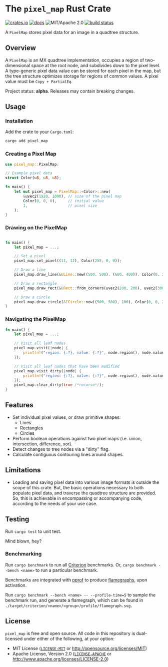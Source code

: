 # The `pixel_map` Rust Crate

[![crates.io](https://img.shields.io/crates/v/pixel_map)](https://crates.io/crates/pixel_map)
[![docs](https://docs.rs/pixel_map/badge.svg)](https://docs.rs/pixel_map/)
![MIT/Apache 2.0](https://img.shields.io/badge/license-MIT%2FApache-blue.svg)
[![build status](https://github.com/DonkulosisLabs/pixel_map_rs/actions/workflows/ci.yml/badge.svg)](https://github.com/donkulosislabs/pixel_map_rs/actions?query=workflow%3A%22ci%22)

A `PixelMap` stores pixel data for an image in a quadtree structure.

## Overview

A `PixelMap` is an MX quadtree implementation, occupies a region of two-dimensional space at the
root node, and subdivides down to the pixel level. A type-generic pixel data value can be stored
for each pixel in the map, but the tree structure optimizes storage for regions of common values.
A pixel value must be `Copy + PartialEq`.

Project status: **alpha**. Releases may contain breaking changes.

## Usage

### Installation

Add the crate to your `Cargo.toml`:

```bash
cargo add pixel_map
```

### Creating a Pixel Map

```rust
use pixel_map::PixelMap;

// Example pixel data
struct Color(u8, u8, u8);

fn main() {
    let mut pixel_map = PixelMap::<Color>::new(
        &uvec2(1920, 1080), // size of the pixel map
        Color(0, 0, 0),     // initial value
        1,                  // pixel size
    );
}
```

### Drawing on the PixelMap

```rust

fn main() {
    let pixel_map = ...;

    // Set a pixel
    pixel_map.set_pixel((11, 12), Color(255, 0, 0));

    // Draw a line
    pixel_map.draw_line(&ULine::new((500, 500), (600, 400)), Color(0, 255, 0));

    // Draw a rectangle
    pixel_map.draw_rect(&URect::from_corners(uvec2(200, 200), uvec2(300, 300)), Color(0, 0, 255));

    // Draw a circle
    pixel_map.draw_circle(&ICircle::new((500, 500), 100), Color(0, 0, 255));
}
```

### Navigating the PixelMap

```rust
fn main() {
    let pixel_map = ...;

    // Visit all leaf nodes
    pixel_map.visit(|node| {
        println!("region: {:?}, value: {:?}", node.region(), node.value());
    });

    // Visit all leaf nodes that have been modified
    pixel_map.visit_dirty(|node| {
        println!("region: {:?}, value: {:?}", node.region(), node.value());
    });
    pixel_map.clear_dirty(true /*recurse*/);
}
```

## Features

* Set individual pixel values, or draw primitive shapes:
    * Lines
    * Rectangles
    * Circles
* Perform boolean operations against two pixel maps (i.e. union, intersection, difference, xor).
* Detect changes to tree nodes via a "dirty" flag.
* Calculate contiguous contouring lines around shapes.

## Limitations

* Loading and saving pixel data into various image formats is outside the scope of this crate. But,
  the basic operations necessary to both populate pixel data, and traverse the quadtree structure
  are provided. So, this is achievable in encompassing or accompanying code, according to the needs
  of your use case.

## Testing

Run `cargo test` to unit test.

Mind blown, hey?

### Benchmarking

Run `cargo benchmark` to run all [Criterion](https://github.com/bheisler/criterion.rs) benchmarks.
Or, `cargo benchmark --bench <name>` to run a particular benchmark.

Benchmarks are integrated with [pprof](https://github.com/tikv/pprof-rs) to produce
[flamegraphs](https://github.com/flamegraph-rs/flamegraph), upon activation.

Run `cargo benchmark --bench <name> -- --profile-time=5` to sample the benchmark run,
and generate a flamegraph, which can be found in
`./target/criterion/<name>/<group>/profile/flamegraph.svg`.

## License

`pixel_map` is free and open source. All code in this repository is dual-licensed under
either of the following, at your option:

* MIT License ([`LICENSE-MIT`](LICENSE-MIT) or http://opensource.org/licenses/MIT)
* Apache License, Version 2.0 ([`LICENSE-APACHE`](LICENSE-APACHE) or http://www.apache.org/licenses/LICENSE-2.0)
